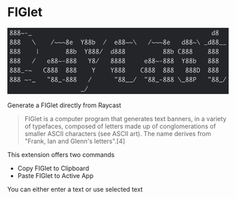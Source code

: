 # FIGlet

![](./assets/readme-logo.png)

Generate a FIGlet directly from Raycast

> FIGlet is a computer program that generates text banners, in a variety of typefaces, composed of letters made up of conglomerations of smaller ASCII characters (see ASCII art). The name derives from "Frank, Ian and Glenn's letters".[4]

This extension offers two commands

- Copy FIGlet to Clipboard
- Paste FIGlet to Active App

You can either enter a text or use selected text
